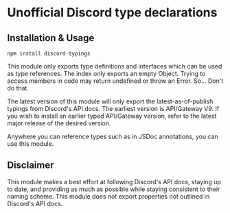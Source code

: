 # Unofficial Discord type declarations

## Installation & Usage
`npm install discord-typings`

This module only exports type definitions and interfaces which can be used as type references. The index only exports an empty Object. Trying to access members in code may return undefined or throw an Error. So... Don't do that.

The latest version of this module will only export the latest-as-of-publish typings from Discord's API docs. The earliest version is API/Gateway V9. If you wish to install an earlier typed API/Gateway version, refer to the latest major release of the desired version.

Anywhere you can reference types such as in JSDoc annotations, you can use this module.

## Disclaimer
This module makes a best effort at following Discord's API docs, staying up to date, and providing as much as possible while staying consistent to their naming scheme. This module does not export properties not outlined in Discord's API docs.
